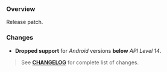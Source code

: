 ### Overview ###

Release patch.

### Changes ###

- **Dropped support** for _Android_ versions **below** _API Level 14_.

> See **[CHANGELOG](https://github.com/universum-studios/android_transitions/blob/master/CHANGELOG.md)** for complete list of changes.